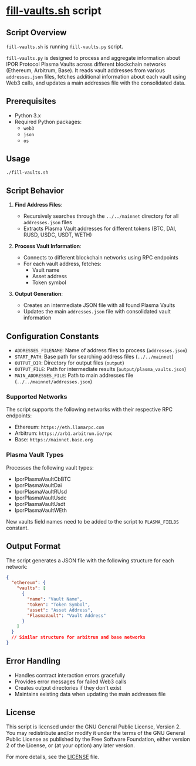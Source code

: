 # [fill-vaults.sh](fill-vaults.sh) script

## Script Overview

`fill-vaults.sh` is running `fill-vaults.py` script.

`fill-vaults.py` is designed to process and aggregate information about IPOR Protocol Plasma Vaults across different blockchain networks (Ethereum, Arbitrum, Base). It reads vault addresses from various `addresses.json` files, fetches additional information about each vault using Web3 calls, and updates a main addresses file with the consolidated data.

## Prerequisites

- Python 3.x
- Required Python packages:
  - `web3`
  - `json`
  - `os`

## Usage

```bash
./fill-vaults.sh
```

## Script Behavior

1. **Find Address Files**: 
   - Recursively searches through the `../../mainnet` directory for all `addresses.json` files
   - Extracts Plasma Vault addresses for different tokens (BTC, DAI, RUSD, USDC, USDT, WETH)

2. **Process Vault Information**:
   - Connects to different blockchain networks using RPC endpoints
   - For each vault address, fetches:
     - Vault name
     - Asset address
     - Token symbol

3. **Output Generation**:
   - Creates an intermediate JSON file with all found Plasma Vaults
   - Updates the main `addresses.json` file with consolidated vault information

## Configuration Constants

- `ADDRESSES_FILENAME`: Name of address files to process (`addresses.json`)
- `START_PATH`: Base path for searching address files (`../../mainnet`)
- `OUTPUT_DIR`: Directory for output files (`output`)
- `OUTPUT_FILE`: Path for intermediate results (`output/plasma_vaults.json`)
- `MAIN_ADDRESSES_FILE`: Path to main addresses file (`../../mainnet/addresses.json`)

### Supported Networks

The script supports the following networks with their respective RPC endpoints:
- Ethereum: `https://eth.llamarpc.com`
- Arbitrum: `https://arb1.arbitrum.io/rpc`
- Base: `https://mainnet.base.org`

### Plasma Vault Types

Processes the following vault types:
- IporPlasmaVaultCbBTC
- IporPlasmaVaultDai
- IporPlasmaVaultRUsd
- IporPlasmaVaultUsdc
- IporPlasmaVaultUsdt
- IporPlasmaVaultWEth

New vaults field names need to be added to the script to `PLASMA_FIELDS` constant.

## Output Format

The script generates a JSON file with the following structure for each network:

```json
{
  "ethereum": {
    "vaults": [
      {
        "name": "Vault Name",
        "token": "Token Symbol",
        "asset": "Asset Address",
        "PlasmaVault": "Vault Address"
      }
    ]
  }
  // Similar structure for arbitrum and base networks
}
```

## Error Handling

- Handles contract interaction errors gracefully
- Provides error messages for failed Web3 calls
- Creates output directories if they don't exist
- Maintains existing data when updating the main addresses file

## License

This script is licensed under the GNU General Public License, Version 2. You may redistribute and/or modify it under the terms of the GNU General Public License as published by the Free Software Foundation, either version 2 of the License, or (at your option) any later version.

For more details, see the [LICENSE](../../LICENSE) file. 
